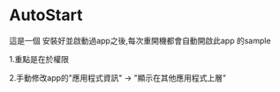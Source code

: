 # AutoStart
這是一個 安裝好並啟動過app之後,每次重開機都會自動開啟此app 的sample

1.重點是在於權限

2.手動修改app的"應用程式資訊" -> "顯示在其他應用程式上層"
